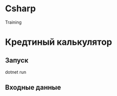 # Csharp
Training

<h1>Кредтиный калькулятор</h1>
<h2>Запуск</h2>
<span>dotnet run</span>
<h2>Входные данные</h2>
<image scr="/Images/ex00_00.png"/>